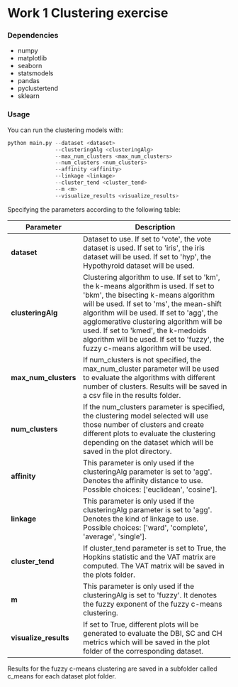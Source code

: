 # Work 1 Clustering exercise

### Dependencies

- numpy
- matplotlib
- seaborn
- statsmodels
- pandas
- pyclustertend
- sklearn

### Usage

You can run the clustering models with:

```python
python main.py --dataset <dataset> 
               --clusteringAlg <clusteringAlg>
               --max_num_clusters <max_num_clusters> 
               --num_clusters <num_clusters>
               --affinity <affinity>
               --linkage <linkage>
               --cluster_tend <cluster_tend>
               --m <m>
               --visualize_results <visualize_results>
```
Specifying the parameters  according to the following table:

| Parameter           | Description                                                                                                                                                                                                                                                                                                                                                                                 |
|---------------------|---------------------------------------------------------------------------------------------------------------------------------------------------------------------------------------------------------------------------------------------------------------------------------------------------------------------------------------------------------------------------------------------|
| **dataset**         | Dataset to use. If set to 'vote', the vote dataset is used. If set to 'iris', the iris dataset will be used. If set to 'hyp', the Hypothyroid dataset will be used.                                                                                                                                                                                                                         |
| **clusteringAlg**   | Clustering algorithm to use. If set to 'km', the k-means algorithm is used. If set to 'bkm', the bisecting k-means algorithm will be used. If set to 'ms', the mean-shift algorithm will be used. If set to 'agg', the agglomerative clustering algorithm will be used. If set to 'kmed', the k-medoids algorithm will be used. If set to 'fuzzy', the fuzzy c-means algorithm will be used. |
| **max_num_clusters** | If num_clusters is not specified, the max_num_cluster parameter will be used to evaluate the algorithms with different number of clusters. Results will be saved in a csv file in the results folder.                                                                                                                                                                                       |
| **num_clusters**    | If the num_clusters parameter is specified, the clustering model selected will use those number of clusters and create different plots to evaluate the clustering depending on the dataset which will be saved in the plot directory.                                                                                                                                                       |
| **affinity**        | This parameter is only used if the clusteringAlg parameter is set to 'agg'. Denotes the affinity distance to use. Possible choices: ['euclidean', 'cosine'].                                                                                                                                                                                                                                |
| **linkage**         | This parameter is only used if the clusteringAlg parameter is set to 'agg'. Denotes the kind of linkage to use. Possible choices: ['ward', 'complete', 'average', 'single'].                                                                                                                                                                                                                |
| **cluster_tend**    | If cluster_tend parameter is set to True, the Hopkins statistic and the VAT matrix are computed. The VAT matrix will be saved in the plots folder.                                                                                                                                                                                                                                          |        
| **m**               | This parameter is only used if the clusteringAlg is set to 'fuzzy'. It denotes the fuzzy exponent of the fuzzy c-means clustering.                                                                                                                                                                                                                                                          |           
| **visualize_results**                | If set to True, different plots will be generated to evaluate the DBI, SC and CH metrics which will be saved in the plot folder of the corresponding dataset.                                                                                                                                                                                                                               |  

Results for the fuzzy c-means clustering are saved in a subfolder called c_means for each dataset plot folder.